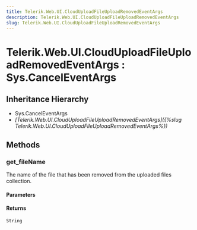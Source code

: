 ```yaml
---
title: Telerik.Web.UI.CloudUploadFileUploadRemovedEventArgs
description: Telerik.Web.UI.CloudUploadFileUploadRemovedEventArgs
slug: Telerik.Web.UI.CloudUploadFileUploadRemovedEventArgs
---
```


# Telerik.Web.UI.CloudUploadFileUploadRemovedEventArgs : Sys.CancelEventArgs 

## Inheritance Hierarchy

* Sys.CancelEventArgs
* *[Telerik.Web.UI.CloudUploadFileUploadRemovedEventArgs]({%slug Telerik.Web.UI.CloudUploadFileUploadRemovedEventArgs%})*


## Methods

### get_fileName

The name of the file that has been removed from the uploaded files collection.

#### Parameters

#### Returns

`String` 

